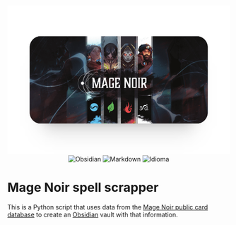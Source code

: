 <div align="center">
    <img src="Banner.png" alt="Mage Noir banner">
    <img src="https://img.shields.io/badge/Obsidian-%23483699.svg?style=flat&logo=obsidian&logoColor=white" alt="Obsidian"/>
    <img src="https://img.shields.io/badge/Markdown-%23151515.svg?style=flat&logo=markdown&logoColor=white" alt="Markdown"/>
    <img src="https://img.shields.io/badge/Language-🇬🇧-%23aaaaaa.svg?style=flat" alt="Idioma"/>
</div>

# Mage Noir spell scrapper

This is a Python script that uses data from the [Mage Noir public card database](https://magenoir.com/collection.html) to create an [Obsidian](https://obsidian.md/) vault with that information.
